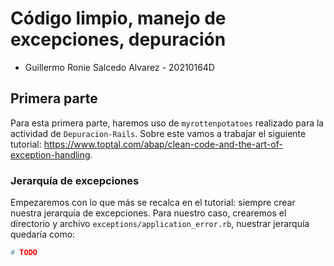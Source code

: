 # Código limpio, manejo de excepciones, depuración

- Guillermo Ronie Salcedo Alvarez - 20210164D

## Primera parte

Para esta primera parte, haremos uso de `myrottenpotatoes` realizado para la actividad de `Depuracion-Rails`. Sobre este vamos a trabajar el siguiente tutorial: https://www.toptal.com/abap/clean-code-and-the-art-of-exception-handling.

### Jerarquía de excepciones

Empezaremos con lo que más se recalca en el tutorial: siempre crear nuestra jerarquía de excepciones. Para nuestro caso, crearemos el directorio y archivo `exceptions/application_error.rb`, nuestrar jerarquía quedaría como:

```ruby
# TODO
```
